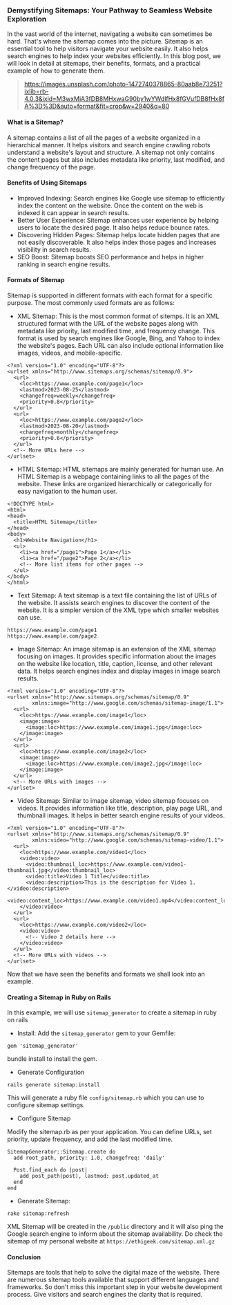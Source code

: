 ### Demystifying Sitemaps: Your Pathway to Seamless Website Exploration
In the vast world of the internet, navigating a website can sometimes be hard. That's where the sitemap comes into the picture. Sitemap is an essential tool to help visitors navigate your website easily. It also helps search engines to help index your websites efficiently. In this blog post, we will look in detail at sitemaps, their benefits, formats, and a practical example of how to generate them.

> https://images.unsplash.com/photo-1472740378865-80aab8e73251?ixlib=rb-4.0.3&ixid=M3wxMjA3fDB8MHxwaG90by1wYWdlfHx8fGVufDB8fHx8fA%3D%3D&auto=format&fit=crop&w=2940&q=80

#### What is a Sitemap?
A sitemap contains a list of all the pages of a website organized in a hierarchical manner. It helps visitors and search engine crawling robots understand a website's layout and structure. A sitemap not only contains the content pages but also includes metadata like priority, last modified, and change frequency of the page.

#### Benefits of Using Sitemaps
* Improved Indexing: Search engines like Google use sitemap to efficiently index the content on the website. Once the content on the web is indexed it can appear in search results.
* Better User Experience: Sitemap enhances user experience by helping users to locate the desired page. It also helps reduce bounce rates.
* Discovering Hidden Pages: Sitemap helps locate hidden pages that are not easily discoverable. It also helps index those pages and increases visibility in search results.
* SEO Boost: Sitemap boosts SEO performance and helps in higher ranking in search engine results.

#### Formats of Sitemap
Sitemap is supported in different formats with each format for a specific purpose. The most commonly used formats are as follows:
* XML Sitemap: This is the most common format of sitemps. It is an XML structured format with the URL of the website pages along with metadata like priority, last modified time, and frequency change. This format is used by search engines like Google, Bing, and Yahoo to index the website's pages. Each URL can also include optional information like images, videos, and mobile-specific.

```code
<?xml version="1.0" encoding="UTF-8"?>
<urlset xmlns="http://www.sitemaps.org/schemas/sitemap/0.9">
  <url>
    <loc>https://www.example.com/page1</loc>
    <lastmod>2023-08-25</lastmod>
    <changefreq>weekly</changefreq>
    <priority>0.8</priority>
  </url>
  <url>
    <loc>https://www.example.com/page2</loc>
    <lastmod>2023-08-20</lastmod>
    <changefreq>monthly</changefreq>
    <priority>0.6</priority>
  </url>
  <!-- More URLs here -->
</urlset>
```

* HTML Sitemap: HTML sitemaps are mainly generated for human use. An HTML Sitemap is a webpage containing links to all the pages of the website. These links are organized hierarchically or categorically for easy navigation to the human user.
```code
<!DOCTYPE html>
<html>
<head>
  <title>HTML Sitemap</title>
</head>
<body>
  <h1>Website Navigation</h1>
  <ul>
    <li><a href="/page1">Page 1</a></li>
    <li><a href="/page2">Page 2</a></li>
    <!-- More list items for other pages -->
  </ul>
</body>
</html>
```

* Text Sitemap: A text sitemap is a text file containing the list of URLs of the website. It assists search engines to discover the content of the website. It is a simpler version of the XML type which smaller websites can use.

```code
https://www.example.com/page1
https://www.example.com/page2
```

* Image Sitemap: An image sitemap is an extension of the XML sitemap focusing on images. It provides specific information about the images on the website like location, title, caption, license, and other relevant data. It helps search engines index and display images in image search results.

```code
<?xml version="1.0" encoding="UTF-8"?>
<urlset xmlns="http://www.sitemaps.org/schemas/sitemap/0.9"
        xmlns:image="http://www.google.com/schemas/sitemap-image/1.1">
  <url>
    <loc>https://www.example.com/image1</loc>
    <image:image>
      <image:loc>https://www.example.com/image1.jpg</image:loc>
    </image:image>
  </url>
  <url>
    <loc>https://www.example.com/image2</loc>
    <image:image>
      <image:loc>https://www.example.com/image2.jpg</image:loc>
    </image:image>
  </url>
  <!-- More URLs with images -->
</urlset>
```

* Video Sitemap: Similar to image sitemap, video sitemap focuses on videos. It provides information like title, description, play page URL, and thumbnail images. It helps in better search engine results of your videos.

```code
<?xml version="1.0" encoding="UTF-8"?>
<urlset xmlns="http://www.sitemaps.org/schemas/sitemap/0.9"
        xmlns:video="http://www.google.com/schemas/sitemap-video/1.1">
  <url>
    <loc>https://www.example.com/video1</loc>
    <video:video>
      <video:thumbnail_loc>https://www.example.com/video1-thumbnail.jpg</video:thumbnail_loc>
      <video:title>Video 1 Title</video:title>
      <video:description>This is the description for Video 1.</video:description>
      <video:content_loc>https://www.example.com/video1.mp4</video:content_loc>
    </video:video>
  </url>
  <url>
    <loc>https://www.example.com/video2</loc>
    <video:video>
      <!-- Video 2 details here -->
    </video:video>
  </url>
  <!-- More URLs with videos -->
</urlset>
```

Now that we have seen the benefits and formats we shall look into an example.

#### Creating a Sitemap in Ruby on Rails
In this example, we will use `sitemap_generator` to create a sitemap in ruby on rails
* Install:
Add the `sitemap_generator` gem to your Gemfile:
```code
gem 'sitemap_generator'
```
bundle install to install the gem.

* Generate Configuration

```code
rails generate sitemap:install
```

This will generate a ruby file  `config/sitemap.rb` which you can use to configure sitemap settings.

* Configure Sitemap

Modify the sitemap.rb as per your application. You can define URLs, set priority, update frequency, and add the last modified time.

```code
SitemapGenerator::Sitemap.create do
  add root_path, priority: 1.0, changefreq: 'daily'

  Post.find_each do |post|
    add post_path(post), lastmod: post.updated_at
  end
end
```
* Generate Sitemap:

```code
rake sitemap:refresh
```

XML Sitemap will be created in the `/public` directory and it will also ping the Google search engine to inform about the sitemap availability.
Do check the sitemap of my personal website at `https://ethigeek.com/sitemap.xml.gz`

#### Conclusion
Sitemaps are tools that help to solve the digital maze of the website. There are numerous sitemap tools available that support different languages and frameworks. So don't miss this important step in your website development process. Give visitors and search engines the clarity that is required.

